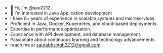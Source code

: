 - 👋 Hi, I’m @sau2212
- 👀 I’m interested in Java Application development
- I have 8+ years of experience in scalable systems and microservices.
- Proficient in Java, Docker, Kubernetes, and cloud-based deployments.
- Expertise in performance optimization.
- Experience with API development, and database management.
- Passionate about continuous learning and technology advancements.
- reach me at saurabhsingh2212@gmail.com

<!---
sau2212/sau2212 is a ✨ special ✨ repository because its `README.md` (this file) appears on your GitHub profile.
You can click the Preview link to take a look at your changes.
--->
